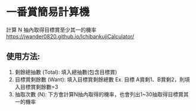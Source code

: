 # 一番賞簡易計算機

計算 N 抽內取得目標賞至少其一的機率
https://jwander0820.github.io/IchibankujiCalculator/

## 使用方法: 
1. 剩餘總抽數 (Total): 填入總抽數(包含目標賞)
2. 目標賞剩餘數 (Want): 填入目標賞剩餘總數 Ex. 目標 A賞剩1、B賞剩2，則填入目標賞剩餘數=3
3. 抽取次數 (N): 下方會計算N抽內取得的機率，也會列出1~30抽取得目標賞其一的機率
